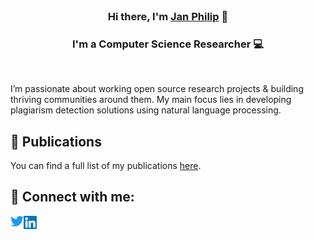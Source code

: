 <br/>
<h3 align="center">
Hi there, I'm <a href="https://www.jpwahle.com/" target="_blank" rel="noreferrer">Jan Philip</a> 👋
</h3>

<h3 align="center">
I'm a Computer Science Researcher 💻
</h3> 
<br/>

I’m passionate about working open source research projects & building thriving communities around them. My main focus lies in developing plagiarism detection solutions using natural language processing.

## 📖 Publications

You can find a full list of my publications [here](https://jpwahle.com/pub).

## 🤝 Connect with me:

<a href="https://twitter.com/jpwahle"><img align="left" src="https://raw.githubusercontent.com/jpwahle/jpwahle/main/images/twitter.svg" alt="Jan Philip Wahle | Medium" width="21px"/></a>
<a href="https://www.linkedin.com/in/jan-philip-wahle/"><img align="left" src="https://raw.githubusercontent.com/jpwahle/jpwahle/main/images/linkedin.svg" alt="Jan Philip Wahle | LinkedIn" width="21px"/></a>
<br/>
